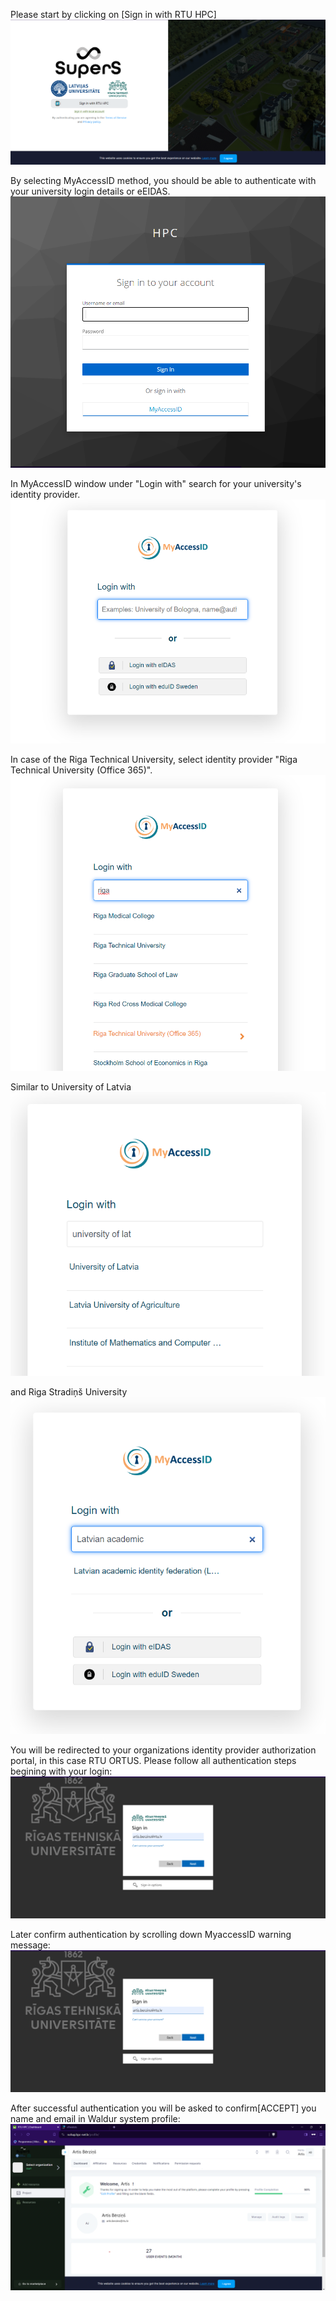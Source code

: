 Please start by clicking on [Sign in with RTU HPC]
![](../images/waldur-login.png)
  
By selecting MyAccessID method, you should be able to authenticate with your university login details or eEIDAS.
![](../images/waldur-keycloak0.png)
  
In MyAccessID window under "Login with" search for your university's identity provider.  
![](../images/waldur-myaccessid0.png)
  
In case of the Riga Technical University, select identity provider "Riga Technical University (Office 365)".
![](../images/waldur-myaccessid1.png)

Similar to University of Latvia  
![](../images/waldur-myaccessid1-2.png)

and Riga Stradiņš University  
![](../images/waldur-myaccessid1-1.png)

You will be redirected to your organizations identity provider authorization portal, in this case RTU ORTUS.  Please follow all authentication steps begining with your login:
![](../images/waldur-keycloak2.png)
  
Later confirm authentication by scrolling down MyaccessID warning message:
![](../images/waldur-keycloak2.png)
  
After successful authentication you will be asked to confirm[ACCEPT] you name and email in Waldur system profile:
![](../images/waldur-project.png)
